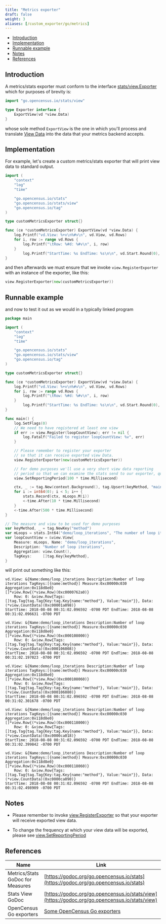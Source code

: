 ```yaml
---
title: "Metrics exporter"
draft: false
weight: 3
aliases: [/custom_exporter/go/metrics]
---
```


- [Introduction](#introduction)
- [Implementation](#implementation)
- [Runnable example](#runnable-example)
- [Notes](#notes)
- [References](#references)

## Introduction
A metrics/stats exporter must conform to the interface [stats/view.Exporter](https://godoc.org/go.opencensus.io/stats/view#Exporter) which for purposes of brevity is:

```go
import "go.opencensus.io/stats/view"

type Exporter interface {
    ExportView(vd *view.Data)
}
```

whose sole method `ExportView` is the one in which you'll process and translate [View Data](https://godoc.org/go.opencensus.io/stats/view#Data) into the data that your metrics backend accepts.

## Implementation

For example, let's create a custom metrics/stats exporter that will print view data to standard output.

```go
import (
	"context"
	"log"
	"time"

	"go.opencensus.io/stats"
	"go.opencensus.io/stats/view"
	"go.opencensus.io/tag"
)

type customMetricsExporter struct{}

func (ce *customMetricsExporter) ExportView(vd *view.Data) {
	log.Printf("vd.View: %+v\n%#v\n", vd.View, vd.Rows)
	for i, row := range vd.Rows {
		log.Printf("\tRow: %#d: %#v\n", i, row)
	}
        log.Printf("StartTime: %s EndTime: %s\n\n", vd.Start.Round(0), vd.End.Round(0))
}
```

and then afterwards we must ensure that we invoke `view.RegisterExporter` with an instance of the exporter, like this:

```go
view.RegisterExporter(new(customMetricsExporter))
```

## Runnable example
and now to test it out as we would in a typically linked program

```go
package main

import (
	"context"
	"log"
	"time"

	"go.opencensus.io/stats"
	"go.opencensus.io/stats/view"
	"go.opencensus.io/tag"
)

type customMetricsExporter struct{}

func (ce *customMetricsExporter) ExportView(vd *view.Data) {
	log.Printf("vd.View: %+v\n%#v\n", vd.View, vd.Rows)
	for i, row := range vd.Rows {
		log.Printf("\tRow: %#d: %#v\n", i, row)
	}
        log.Printf("StartTime: %s EndTime: %s\n\n", vd.Start.Round(0), vd.End.Round(0))
}

func main() {
	log.SetFlags(0)
	// We need to have registered at least one view
	if err := view.Register(loopCountView); err != nil {
		log.Fatalf("Failed to register loopCountView: %v", err)
	}

	// Please remember to register your exporter
	// so that it can receive exported view Data.
	view.RegisterExporter(new(customMetricsExporter))

	// For demo purposes we'll use a very short view data reporting
	// period so that we can examine the stats send to our exporter, quickly.
	view.SetReportingPeriod(100 * time.Millisecond)

	ctx, _ := tag.New(context.Background(), tag.Upsert(keyMethod, "main"))
	for i := int64(0); i < 5; i++ {
		stats.Record(ctx, mLoops.M(i))
		<-time.After(10 * time.Millisecond)
	}
	<-time.After(500 * time.Millisecond)
}

// The measure and view to be used for demo purposes
var keyMethod, _ = tag.NewKey("method")
var mLoops = stats.Int64("demo/loop_iterations", "The number of loop iterations", "1")
var loopCountView = &view.View{
	Measure: mLoops, Name: "demo/loop_iterations",
	Description: "Number of loop iterations",
	Aggregation: view.Count(),
	TagKeys:     []tag.Key{keyMethod},
}
```

will print out something like this:
```shell
vd.View: &{Name:demo/loop_iterations Description:Number of loop iterations TagKeys:[{name:method}] Measure:0xc00000c030 Aggregation:0x118d8e0}
[]*view.Row{(*view.Row)(0xc0000762a0)}
	Row: 0: &view.Row{Tags:[]tag.Tag{tag.Tag{Key:tag.Key{name:"method"}, Value:"main"}}, Data:(*view.CountData)(0xc00001a098)}
StartTime: 2018-08-08 00:31:02.096592 -0700 PDT EndTime: 2018-08-08 00:31:02.096631 -0700 PDT

vd.View: &{Name:demo/loop_iterations Description:Number of loop iterations TagKeys:[{name:method}] Measure:0xc00000c030 Aggregation:0x118d8e0}
[]*view.Row{(*view.Row)(0xc000108000)}
	Row: 0: &view.Row{Tags:[]tag.Tag{tag.Tag{Key:tag.Key{name:"method"}, Value:"main"}}, Data:(*view.CountData)(0xc000106008)}
StartTime: 2018-08-08 00:31:02.096592 -0700 PDT EndTime: 2018-08-08 00:31:02.197023 -0700 PDT

vd.View: &{Name:demo/loop_iterations Description:Number of loop iterations TagKeys:[{name:method}] Measure:0xc00000c030 Aggregation:0x118d8e0}
[]*view.Row{(*view.Row)(0xc000108060)}
	Row: 0: &view.Row{Tags:[]tag.Tag{tag.Tag{Key:tag.Key{name:"method"}, Value:"main"}}, Data:(*view.CountData)(0xc000106080)}
StartTime: 2018-08-08 00:31:02.096592 -0700 PDT EndTime: 2018-08-08 00:31:02.301678 -0700 PDT

vd.View: &{Name:demo/loop_iterations Description:Number of loop iterations TagKeys:[{name:method}] Measure:0xc00000c030 Aggregation:0x118d8e0}
[]*view.Row{(*view.Row)(0xc000118000)}
	Row: 0: &view.Row{Tags:[]tag.Tag{tag.Tag{Key:tag.Key{name:"method"}, Value:"main"}}, Data:(*view.CountData)(0xc0000ca018)}
StartTime: 2018-08-08 00:31:02.096592 -0700 PDT EndTime: 2018-08-08 00:31:02.399842 -0700 PDT

vd.View: &{Name:demo/loop_iterations Description:Number of loop iterations TagKeys:[{name:method}] Measure:0xc00000c030 Aggregation:0x118d8e0}
[]*view.Row{(*view.Row)(0xc000118060)}
	Row: 0: &view.Row{Tags:[]tag.Tag{tag.Tag{Key:tag.Key{name:"method"}, Value:"main"}}, Data:(*view.CountData)(0xc0000ca090)}
StartTime: 2018-08-08 00:31:02.096592 -0700 PDT EndTime: 2018-08-08 00:31:02.498909 -0700 PDT
```

## Notes

* Please remember to invoke [view.RegisterExporter](https://godoc.org/go.opencensus.io/stats/view#RegisterExporter) so that your exporter
will receive exported view data.

* To change the frequency at which your view data will be exported, please see [view.SetReportingPeriod](https://godoc.org/go.opencensus.io/stats/view#SetReportingPeriod)

## References

Name|Link
---|---
Metrics/Stats GoDoc for Measures|[https://godoc.org/go.opencensus.io/stats](https://godoc.org/go.opencensus.io/stats)
Stats View GoDoc|[https://godoc.org/go.opencensus.io/stats/view](https://godoc.org/go.opencensus.io/stats/view)
OpenCensus Go exporters|[Some OpenCensus Go exporters](/supported-exporters/go/)
